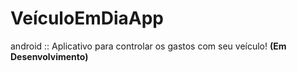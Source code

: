 # VeículoEmDiaApp
android :: Aplicativo para controlar os gastos com seu veículo! **(Em Desenvolvimento)**
